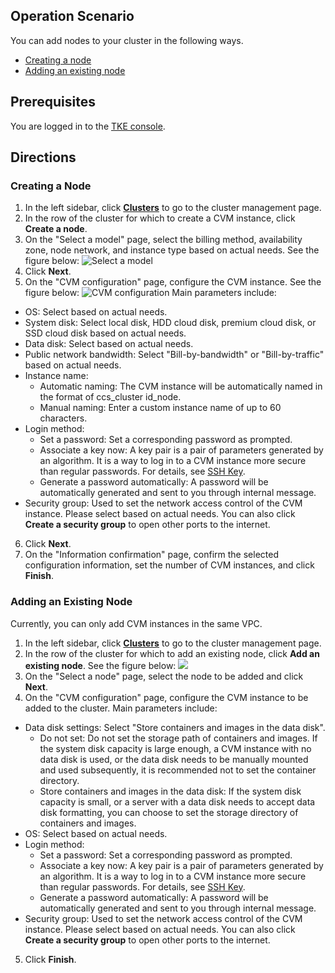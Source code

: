 ## Operation Scenario

You can add nodes to your cluster in the following ways.
- [Creating a node](#createNode)
- [Adding an existing node](#addExistingNode)

## Prerequisites

You are logged in to the [TKE console](https://console.cloud.tencent.com/tke2).

## Directions

<span id="createNode"></span>
### Creating a Node

1. In the left sidebar, click **[Clusters](https://console.cloud.tencent.com/tke2/cluster)** to go to the cluster management page.
2. In the row of the cluster for which to create a CVM instance, click **Create a node**.
3. On the "Select a model" page, select the billing method, availability zone, node network, and instance type based on actual needs. See the figure below:
![Select a model](https://main.qcloudimg.com/raw/f2aca543c665516de1b7726e8b862017.png)
4. Click **Next**.
5. On the "CVM configuration" page, configure the CVM instance. See the figure below:
![CVM configuration](https://main.qcloudimg.com/raw/1f1f16a958132f4b91923dfbc0f5f2ad.png)
Main parameters include:
 - OS: Select based on actual needs.
 - System disk: Select local disk, HDD cloud disk, premium cloud disk, or SSD cloud disk based on actual needs.
 - Data disk: Select based on actual needs.
 - Public network bandwidth: Select "Bill-by-bandwidth" or "Bill-by-traffic" based on actual needs.
 - Instance name:
    - Automatic naming: The CVM instance will be automatically named in the format of ccs_cluster id_node.
    - Manual naming: Enter a custom instance name of up to 60 characters.
 - Login method:
    - Set a password: Set a corresponding password as prompted.
    - Associate a key now: A key pair is a pair of parameters generated by an algorithm. It is a way to log in to a CVM instance more secure than regular passwords. For details, see [SSH Key](https://intl.cloud.tencent.com/document/product/213/6092).
    - Generate a password automatically: A password will be automatically generated and sent to you through internal message.
 - Security group: Used to set the network access control of the CVM instance. Please select based on actual needs. You can also click **Create a security group** to open other ports to the internet.
6. Click **Next**.
7. On the "Information confirmation" page, confirm the selected configuration information, set the number of CVM instances, and click **Finish**.

<span id="addExistingNode"></span>
### Adding an Existing Node

 Currently, you can only add CVM instances in the same VPC.

1. In the left sidebar, click **[Clusters](https://console.cloud.tencent.com/tke2/cluster)** to go to the cluster management page.
2. In the row of the cluster for which to add an existing node, click **Add an existing node**. See the figure below:
![](https://main.qcloudimg.com/raw/9a5352f1266a8b515f28eb94222d81dd.png)
3. On the "Select a node" page, select the node to be added and click **Next**.
4. On the "CVM configuration" page, configure the CVM instance to be added to the cluster.
Main parameters include:
 - Data disk settings: Select "Store containers and images in the data disk".
    - Do not set: Do not set the storage path of containers and images. If the system disk capacity is large enough, a CVM instance with no data disk is used, or the data disk needs to be manually mounted and used subsequently, it is recommended not to set the container directory.
    - Store containers and images in the data disk: If the system disk capacity is small, or a server with a data disk needs to accept data disk formatting, you can choose to set the storage directory of containers and images.
 - OS: Select based on actual needs.
 - Login method:
     - Set a password: Set a corresponding password as prompted.
    - Associate a key now: A key pair is a pair of parameters generated by an algorithm. It is a way to log in to a CVM instance more secure than regular passwords. For details, see [SSH Key](https://intl.cloud.tencent.com/document/product/213/6092).
    - Generate a password automatically: A password will be automatically generated and sent to you through internal message.
 - Security group: Used to set the network access control of the CVM instance. Please select based on actual needs. You can also click **Create a security group** to open other ports to the internet.
5. Click **Finish**.


